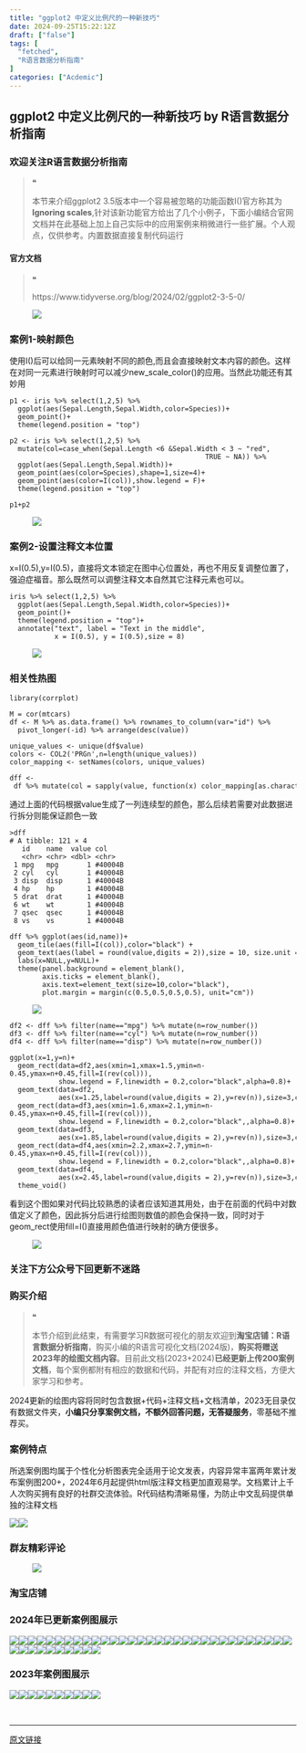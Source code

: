 ```yaml
---
title: "ggplot2 中定义比例尺的一种新技巧"
date: 2024-09-25T15:22:12Z
draft: ["false"]
tags: [
  "fetched",
  "R语言数据分析指南"
]
categories: ["Acdemic"]
---
```

ggplot2 中定义比例尺的一种新技巧 by R语言数据分析指南
------
<div><section data-tool="mdnice编辑器" data-website="https://www.mdnice.com"><h3 data-tool="mdnice编辑器"><span></span><span>欢迎关注R语言数据分析指南</span><span></span></h3><blockquote data-tool="mdnice编辑器"><span>❝</span><p>本节来介绍ggplot2 3.5版本中一个容易被忽略的功能函数I()官方称其为<strong>Ignoring scales</strong>,针对该新功能官方给出了几个小例子，下面小编结合官网文档并在此基础上加上自己实际中的应用案例来稍微进行一些扩展。个人观点，仅供参考。内置数据直接复制代码运行</p></blockquote><h4 data-tool="mdnice编辑器"><span></span><span></span><span>官方文档</span><span></span></h4><blockquote data-tool="mdnice编辑器"><span>❝</span><p>https://www.tidyverse.org/blog/2024/02/ggplot2-3-5-0/</p></blockquote><figure data-tool="mdnice编辑器"><img data-imgfileid="100034693" data-ratio="1" data-src="https://mmbiz.qpic.cn/mmbiz_jpg/EibnicgwScTAbBVwC7ysr0DD3aSFC0nQOhaOKO7VHP2YYklq6wUNyXndKMmiahC2sUzXHS1WhbqCWCo92EjU1ZQZw/640?wx_fmt=jpeg&amp;from=appmsg" data-type="jpeg" data-w="500" src="https://mmbiz.qpic.cn/mmbiz_jpg/EibnicgwScTAbBVwC7ysr0DD3aSFC0nQOhaOKO7VHP2YYklq6wUNyXndKMmiahC2sUzXHS1WhbqCWCo92EjU1ZQZw/640?wx_fmt=jpeg&amp;from=appmsg"></figure><h3 data-tool="mdnice编辑器"><span></span><span>案例1-映射颜色</span><span></span></h3><p data-tool="mdnice编辑器">使用I()后可以给同一元素映射不同的颜色,而且会直接映射文本内容的颜色。这样在对同一元素进行映射时可以减少new_scale_color()的应用。当然此功能还有其妙用</p><pre data-tool="mdnice编辑器"><span></span><code>p1 &lt;- iris %&gt;% select(<span>1</span>,<span>2</span>,<span>5</span>) %&gt;% <br>  ggplot(aes(Sepal.Length,Sepal.Width,color=Species))+<br>  geom_point()+<br>  theme(legend.position = <span>"top"</span>)<br><br>p2 &lt;- iris %&gt;% select(<span>1</span>,<span>2</span>,<span>5</span>) %&gt;% <br>  mutate(col=case_when(Sepal.Length &lt;<span>6</span> &amp;Sepal.Width &lt; <span>3</span> ~ <span>"red"</span>,<br>                                                <span>TRUE</span> ~ <span>NA</span>)) %&gt;% <br>  ggplot(aes(Sepal.Length,Sepal.Width))+<br>  geom_point(aes(color=Species),shape=<span>1</span>,size=<span>4</span>)+<br>  geom_point(aes(color=I(col)),show.legend = <span>F</span>)+<br>  theme(legend.position = <span>"top"</span>)<br><br>p1+p2<br></code></pre><figure data-tool="mdnice编辑器"><img data-imgfileid="100034697" data-ratio="0.46574074074074073" data-src="https://mmbiz.qpic.cn/mmbiz_png/EibnicgwScTAbBVwC7ysr0DD3aSFC0nQOhZhR7ukaw3fzWtNr2LnNdtUUwia1Tz5Ydvk9VQFC05djVGCjbbMXg3Jw/640?wx_fmt=png&amp;from=appmsg" data-type="png" data-w="1080" src="https://mmbiz.qpic.cn/mmbiz_png/EibnicgwScTAbBVwC7ysr0DD3aSFC0nQOhZhR7ukaw3fzWtNr2LnNdtUUwia1Tz5Ydvk9VQFC05djVGCjbbMXg3Jw/640?wx_fmt=png&amp;from=appmsg"></figure><h3 data-tool="mdnice编辑器"><span></span><span>案例2-设置注释文本位置</span><span></span></h3><p data-tool="mdnice编辑器">x=I(0.5),y=I(0.5)，直接将文本锁定在图中心位置处，再也不用反复调整位置了，强迫症福音。那么既然可以调整注释文本自然其它注释元素也可以。</p><pre data-tool="mdnice编辑器"><span></span><code>iris %&gt;% select(<span>1</span>,<span>2</span>,<span>5</span>) %&gt;% <br>  ggplot(aes(Sepal.Length,Sepal.Width,color=Species))+<br>  geom_point()+<br>  theme(legend.position = <span>"top"</span>)+<br>  annotate(<span>"text"</span>, label = <span>"Text in the middle"</span>,<br>           x = I(<span>0.5</span>), y = I(<span>0.5</span>),size = <span>8</span>)<br></code></pre><figure data-tool="mdnice编辑器"><img data-imgfileid="100034696" data-ratio="0.7083333333333334" data-src="https://mmbiz.qpic.cn/mmbiz_png/EibnicgwScTAbBVwC7ysr0DD3aSFC0nQOht9dchC9KNahicpnakBWOyHzVejSVFzibFVIYwolpsicNicTrqOBz1TuagQ/640?wx_fmt=png&amp;from=appmsg" data-type="png" data-w="1080" src="https://mmbiz.qpic.cn/mmbiz_png/EibnicgwScTAbBVwC7ysr0DD3aSFC0nQOht9dchC9KNahicpnakBWOyHzVejSVFzibFVIYwolpsicNicTrqOBz1TuagQ/640?wx_fmt=png&amp;from=appmsg"></figure><h3 data-tool="mdnice编辑器"><span></span><span>相关性热图</span><span></span></h3><pre data-tool="mdnice编辑器"><span></span><code><span>library</span>(corrplot)<br><br>M = cor(mtcars)<br>df &lt;- M %&gt;% as.data.frame() %&gt;% rownames_to_column(var=<span>"id"</span>) %&gt;% <br>  pivot_longer(-id) %&gt;% arrange(desc(value))<br><br>unique_values &lt;- unique(df$value)<br>colors &lt;- COL2(<span>'PRGn'</span>,n=length(unique_values)) <br>color_mapping &lt;- setNames(colors, unique_values)<br><br>dff &lt;- df %&gt;% mutate(col = sapply(value, <span>function</span>(x) color_mapping[as.character(x)]))<br></code></pre><p data-tool="mdnice编辑器">通过上面的代码根据value生成了一列连续型的颜色，那么后续若需要对此数据进行拆分则能保证颜色一致</p><pre data-tool="mdnice编辑器"><span></span><code>&gt;dff<br><span># A tibble: 121 × 4</span><br>   id    name  value col    <br>   &lt;chr&gt; &lt;chr&gt; &lt;dbl&gt; &lt;chr&gt;  <br> <span>1</span> mpg   mpg       <span>1</span> <span>#40004B</span><br> <span>2</span> cyl   cyl       <span>1</span> <span>#40004B</span><br> <span>3</span> disp  disp      <span>1</span> <span>#40004B</span><br> <span>4</span> hp    hp        <span>1</span> <span>#40004B</span><br> <span>5</span> drat  drat      <span>1</span> <span>#40004B</span><br> <span>6</span> wt    wt        <span>1</span> <span>#40004B</span><br> <span>7</span> qsec  qsec      <span>1</span> <span>#40004B</span><br> <span>8</span> vs    vs        <span>1</span> <span>#40004B</span><br></code></pre><pre data-tool="mdnice编辑器"><span></span><code>dff %&gt;% ggplot(aes(id,name))+<br>  geom_tile(aes(fill=I(col)),color=<span>"black"</span>) +<br>  geom_text(aes(label = round(value,digits = <span>2</span>)),size = <span>10</span>, size.unit = <span>"pt"</span>) +<br>  labs(x=<span>NULL</span>,y=<span>NULL</span>)+<br>  theme(panel.background = element_blank(),<br>        axis.ticks = element_blank(),<br>        axis.text=element_text(size=<span>10</span>,color=<span>"black"</span>),<br>        plot.margin = margin(c(<span>0.5</span>,<span>0.5</span>,<span>0.5</span>,<span>0.5</span>), unit=<span>"cm"</span>))<br></code></pre><figure data-tool="mdnice编辑器"><img data-imgfileid="100034695" data-ratio="0.8568608094768015" data-src="https://mmbiz.qpic.cn/mmbiz_png/EibnicgwScTAbBVwC7ysr0DD3aSFC0nQOhMcZqRfaSZXktRuWrUsklb11H4kBxkh2zlOEtj1ShtB4uoHAHaMria3w/640?wx_fmt=png&amp;from=appmsg" data-type="png" data-w="1013" src="https://mmbiz.qpic.cn/mmbiz_png/EibnicgwScTAbBVwC7ysr0DD3aSFC0nQOhMcZqRfaSZXktRuWrUsklb11H4kBxkh2zlOEtj1ShtB4uoHAHaMria3w/640?wx_fmt=png&amp;from=appmsg"></figure><pre data-tool="mdnice编辑器"><span></span><code>df2 &lt;- dff %&gt;% filter(name==<span>"mpg"</span>) %&gt;% mutate(n=row_number())<br>df3 &lt;- dff %&gt;% filter(name==<span>"cyl"</span>) %&gt;% mutate(n=row_number())   <br>df4 &lt;- dff %&gt;% filter(name==<span>"disp"</span>) %&gt;% mutate(n=row_number())     <br>                                              <br>ggplot(x=<span>1</span>,y=n)+<br>  geom_rect(data=df2,aes(xmin=<span>1</span>,xmax=<span>1.5</span>,ymin=n-<span>0.45</span>,ymax=n+<span>0.45</span>,fill=I(rev(col))),<br>            show.legend = <span>F</span>,linewidth = <span>0.2</span>,color=<span>"black"</span>,alpha=<span>0.8</span>)+<br>  geom_text(data=df2,<br>            aes(x=<span>1.25</span>,label=round(value,digits = <span>2</span>),y=rev(n)),size=<span>3</span>,color=<span>"black"</span>,vjust=<span>0.5</span>,hjust=<span>0.5</span>)+<br>  geom_rect(data=df3,aes(xmin=<span>1.6</span>,xmax=<span>2.1</span>,ymin=n-<span>0.45</span>,ymax=n+<span>0.45</span>,fill=I(rev(col))),<br>            show.legend = <span>F</span>,linewidth = <span>0.2</span>,color=<span>"black"</span>,,alpha=<span>0.8</span>)+<br>  geom_text(data=df3,<br>            aes(x=<span>1.85</span>,label=round(value,digits = <span>2</span>),y=rev(n)),size=<span>3</span>,color=<span>"black"</span>,vjust=<span>0.5</span>,hjust=<span>0.5</span>)+<br>  geom_rect(data=df4,aes(xmin=<span>2.2</span>,xmax=<span>2.7</span>,ymin=n-<span>0.45</span>,ymax=n+<span>0.45</span>,fill=I(rev(col))),<br>            show.legend = <span>F</span>,linewidth = <span>0.2</span>,color=<span>"black"</span>,,alpha=<span>0.8</span>)+<br>  geom_text(data=df4,<br>            aes(x=<span>2.45</span>,label=round(value,digits = <span>2</span>),y=rev(n)),size=<span>3</span>,color=<span>"black"</span>,vjust=<span>0.5</span>,hjust=<span>0.5</span>)+<br>  theme_void()<br></code></pre><p data-tool="mdnice编辑器">看到这个图如果对代码比较熟悉的读者应该知道其用处，由于在前面的代码中对数值定义了颜色，因此拆分后进行绘图则数值的颜色会保持一致，同时对于geom_rect使用fill=I()直接用颜色值进行映射的确方便很多。</p><figure data-tool="mdnice编辑器"><img data-imgfileid="100034694" data-ratio="2.982142857142857" data-src="https://mmbiz.qpic.cn/mmbiz_png/EibnicgwScTAbBVwC7ysr0DD3aSFC0nQOhqJwEFe2SAVDHz53rGDBJpib27U33J6w7ibpVK7GEUotCHN8bcpYazHyw/640?wx_fmt=png&amp;from=appmsg" data-type="png" data-w="336" src="https://mmbiz.qpic.cn/mmbiz_png/EibnicgwScTAbBVwC7ysr0DD3aSFC0nQOhqJwEFe2SAVDHz53rGDBJpib27U33J6w7ibpVK7GEUotCHN8bcpYazHyw/640?wx_fmt=png&amp;from=appmsg"></figure><h3 data-tool="mdnice编辑器"><span></span><span>关注下方公众号下回更新不迷路</span><span></span></h3><section><mp-common-profile data-pluginname="mpprofile" data-id="Mzg3MzQzNTYzMw==" data-headimg="http://mmbiz.qpic.cn/mmbiz_png/EibnicgwScTAZF0rpeZII9Ltl26VbVagriczTria1fib3XgjwwHEHFjPzkmGpqWDVVHBSzhENictUM2iavAKiaM5lc9USw/0?wx_fmt=png" data-nickname="R语言数据分析指南" data-alias="YanJANtwo" data-signature="R语言重症爱好者，喜欢绘制各种精美的图表，喜欢的小伙伴可以关注我，跟我一起学习" data-from="0" data-is_biz_ban="0"></mp-common-profile></section><h3 data-tool="mdnice编辑器"><span></span><span>购买介绍</span><span></span></h3><blockquote data-tool="mdnice编辑器"><span>❝</span><p>本节介绍到此结束，有需要学习R数据可视化的朋友欢迎到<strong>淘宝店铺：R语言数据分析指南</strong>，购买小编的R语言可视化文档(2024版)，<strong>购买将赠送2023年的绘图文档内容</strong>。目前此文档(2023+2024)<strong>已经更新上传200案例文档</strong>，每个案例都附有相应的数据和代码，并配有对应的注释文档，方便大家学习和参考。</p></blockquote><p data-tool="mdnice编辑器">2024更新的绘图内容将同时包含数据+代码+注释文档+文档清单，2023无目录仅有数据文件夹，<strong>小编只分享案例文档，不额外回答问题，无答疑服务</strong>，零基础不推荐买。</p><h3 data-tool="mdnice编辑器"><span></span><span>案例特点</span><span></span></h3><p data-tool="mdnice编辑器">所选案例图均属于个性化分析图表完全适用于论文发表，内容异常丰富两年累计发布案例图200+，2024年6月起提供html版注释文档更加直观易学。文档累计上千人次购买拥有良好的社群交流体验。R代码结构清晰易懂，为防止中文乱码提供单独的注释文档</p><p data-tool="mdnice编辑器"><img data-imgfileid="100034701" data-ratio="1.4953703703703705" data-src="https://mmbiz.qpic.cn/mmbiz_png/EibnicgwScTAbBVwC7ysr0DD3aSFC0nQOhB69x2PCCib6eXzKJYGiaGHFicep43ZQL0JMANNxQP8j3CzS3VmuajUpYw/640?wx_fmt=png&amp;from=appmsg" data-type="png" data-w="1080" src="https://mmbiz.qpic.cn/mmbiz_png/EibnicgwScTAbBVwC7ysr0DD3aSFC0nQOhB69x2PCCib6eXzKJYGiaGHFicep43ZQL0JMANNxQP8j3CzS3VmuajUpYw/640?wx_fmt=png&amp;from=appmsg"><img data-imgfileid="100034703" data-ratio="0.6481481481481481" data-src="https://mmbiz.qpic.cn/mmbiz_png/EibnicgwScTAbBVwC7ysr0DD3aSFC0nQOh1o6R64hu6iaG56mHGsNtrkQBsMsg7rMzRumebT7RdWKBW1Tzg74bPrQ/640?wx_fmt=png&amp;from=appmsg" data-type="png" data-w="1080" src="https://mmbiz.qpic.cn/mmbiz_png/EibnicgwScTAbBVwC7ysr0DD3aSFC0nQOh1o6R64hu6iaG56mHGsNtrkQBsMsg7rMzRumebT7RdWKBW1Tzg74bPrQ/640?wx_fmt=png&amp;from=appmsg"></p><h3 data-tool="mdnice编辑器"><span></span><span>群友精彩评论</span><span></span></h3><figure data-tool="mdnice编辑器"><img data-imgfileid="100034698" data-ratio="0.4546296296296296" data-src="https://mmbiz.qpic.cn/mmbiz_png/EibnicgwScTAbBVwC7ysr0DD3aSFC0nQOhLB854E78hiaF3KKHJtaR9KbFzlOE2rEcyUvBDc9lxKOfrNjjib1C4Puw/640?wx_fmt=png&amp;from=appmsg" data-type="png" data-w="1080" src="https://mmbiz.qpic.cn/mmbiz_png/EibnicgwScTAbBVwC7ysr0DD3aSFC0nQOhLB854E78hiaF3KKHJtaR9KbFzlOE2rEcyUvBDc9lxKOfrNjjib1C4Puw/640?wx_fmt=png&amp;from=appmsg"></figure><h3 data-tool="mdnice编辑器"><span></span><span>淘宝店铺<span></span></span></h3><h3 data-tool="mdnice编辑器"><span></span><span>2024年已更新案例图展示</span><span></span></h3><p data-tool="mdnice编辑器"><img data-imgfileid="100034699" data-ratio="0.4324074074074074" data-src="https://mmbiz.qpic.cn/mmbiz_jpg/EibnicgwScTAbBVwC7ysr0DD3aSFC0nQOhumZPqvyNPQVr2xS6fQ9gvkIGibkkKEhs7nXeObhiboWpHY2RicUuXbWAg/640?wx_fmt=jpeg&amp;from=appmsg" data-type="jpeg" data-w="1080" src="https://mmbiz.qpic.cn/mmbiz_jpg/EibnicgwScTAbBVwC7ysr0DD3aSFC0nQOhumZPqvyNPQVr2xS6fQ9gvkIGibkkKEhs7nXeObhiboWpHY2RicUuXbWAg/640?wx_fmt=jpeg&amp;from=appmsg"><img data-imgfileid="100034700" data-ratio="0.47129629629629627" data-src="https://mmbiz.qpic.cn/mmbiz_png/EibnicgwScTAbBVwC7ysr0DD3aSFC0nQOhQhzsNQ357daVelVaGbncPdYLNjHSRKPH59kxOic4JwQcR0vfN7fs77g/640?wx_fmt=png&amp;from=appmsg" data-type="png" data-w="1080" src="https://mmbiz.qpic.cn/mmbiz_png/EibnicgwScTAbBVwC7ysr0DD3aSFC0nQOhQhzsNQ357daVelVaGbncPdYLNjHSRKPH59kxOic4JwQcR0vfN7fs77g/640?wx_fmt=png&amp;from=appmsg"><img data-imgfileid="100034705" data-ratio="0.36574074074074076" data-src="https://mmbiz.qpic.cn/mmbiz_png/EibnicgwScTAbBVwC7ysr0DD3aSFC0nQOh9MWaiavvQf1I8cSfAicUN6UicKfA6PtwTVE7rWMb3AgziarXj6tL5kdmBQ/640?wx_fmt=png&amp;from=appmsg" data-type="png" data-w="1080" src="https://mmbiz.qpic.cn/mmbiz_png/EibnicgwScTAbBVwC7ysr0DD3aSFC0nQOh9MWaiavvQf1I8cSfAicUN6UicKfA6PtwTVE7rWMb3AgziarXj6tL5kdmBQ/640?wx_fmt=png&amp;from=appmsg"><img data-imgfileid="100034704" data-ratio="0.38981481481481484" data-src="https://mmbiz.qpic.cn/mmbiz_png/EibnicgwScTAbBVwC7ysr0DD3aSFC0nQOhtA0dibxVwlHhCZ3nO8NnNsQG65MoCBmZF0hjS2ibm0IicbNu898fPOr6A/640?wx_fmt=png&amp;from=appmsg" data-type="png" data-w="1080" src="https://mmbiz.qpic.cn/mmbiz_png/EibnicgwScTAbBVwC7ysr0DD3aSFC0nQOhtA0dibxVwlHhCZ3nO8NnNsQG65MoCBmZF0hjS2ibm0IicbNu898fPOr6A/640?wx_fmt=png&amp;from=appmsg"><img data-imgfileid="100034708" data-ratio="0.5305555555555556" data-src="https://mmbiz.qpic.cn/mmbiz_png/EibnicgwScTAbBVwC7ysr0DD3aSFC0nQOhrK0CvibsISGK5J6ukk7H9FiaBzqQKbBGpwaGMQQ0MxEM0AicYPt7LhMpw/640?wx_fmt=png&amp;from=appmsg" data-type="png" data-w="1080" src="https://mmbiz.qpic.cn/mmbiz_png/EibnicgwScTAbBVwC7ysr0DD3aSFC0nQOhrK0CvibsISGK5J6ukk7H9FiaBzqQKbBGpwaGMQQ0MxEM0AicYPt7LhMpw/640?wx_fmt=png&amp;from=appmsg"><img data-imgfileid="100034706" data-ratio="0.45185185185185184" data-src="https://mmbiz.qpic.cn/mmbiz_png/EibnicgwScTAbBVwC7ysr0DD3aSFC0nQOhMgjic8b2a6yKmiaRJ2WqxGGXdp2C20UTemyehIC0SvJ9YONUDPZLytgQ/640?wx_fmt=png&amp;from=appmsg" data-type="png" data-w="1080" src="https://mmbiz.qpic.cn/mmbiz_png/EibnicgwScTAbBVwC7ysr0DD3aSFC0nQOhMgjic8b2a6yKmiaRJ2WqxGGXdp2C20UTemyehIC0SvJ9YONUDPZLytgQ/640?wx_fmt=png&amp;from=appmsg"><img data-imgfileid="100034707" data-ratio="0.462037037037037" data-src="https://mmbiz.qpic.cn/mmbiz_png/EibnicgwScTAbBVwC7ysr0DD3aSFC0nQOhZE4dNpw3qxSDXmTK6AapdhG4e0slf04VibZDXOVdaJMZAu0AIMLTPqg/640?wx_fmt=png&amp;from=appmsg" data-type="png" data-w="1080" src="https://mmbiz.qpic.cn/mmbiz_png/EibnicgwScTAbBVwC7ysr0DD3aSFC0nQOhZE4dNpw3qxSDXmTK6AapdhG4e0slf04VibZDXOVdaJMZAu0AIMLTPqg/640?wx_fmt=png&amp;from=appmsg"><img data-imgfileid="100034711" data-ratio="0.37407407407407406" data-src="https://mmbiz.qpic.cn/mmbiz_png/EibnicgwScTAbBVwC7ysr0DD3aSFC0nQOhNP1vzWDLkZ7aowqG6TxO02lJia2ticydBXAyvfFFZVb822WYmcTOB6CA/640?wx_fmt=png&amp;from=appmsg" data-type="png" data-w="1080" src="https://mmbiz.qpic.cn/mmbiz_png/EibnicgwScTAbBVwC7ysr0DD3aSFC0nQOhNP1vzWDLkZ7aowqG6TxO02lJia2ticydBXAyvfFFZVb822WYmcTOB6CA/640?wx_fmt=png&amp;from=appmsg"><img data-imgfileid="100034710" data-ratio="0.3425925925925926" data-src="https://mmbiz.qpic.cn/mmbiz_png/EibnicgwScTAbBVwC7ysr0DD3aSFC0nQOh3KK7tjlOCdiavEIIqlnXQDs9iaPIcbnTLFaNFAPughoogq4gQQ708hrQ/640?wx_fmt=png&amp;from=appmsg" data-type="png" data-w="1080" src="https://mmbiz.qpic.cn/mmbiz_png/EibnicgwScTAbBVwC7ysr0DD3aSFC0nQOh3KK7tjlOCdiavEIIqlnXQDs9iaPIcbnTLFaNFAPughoogq4gQQ708hrQ/640?wx_fmt=png&amp;from=appmsg"><img data-imgfileid="100034709" data-ratio="0.47685185185185186" data-src="https://mmbiz.qpic.cn/mmbiz_png/EibnicgwScTAbBVwC7ysr0DD3aSFC0nQOhf4iaQYWD2UUFWvssG1ePcTVrkpZ0ecC0ALUt8gIKgibBZtQWHfd3nfSw/640?wx_fmt=png&amp;from=appmsg" data-type="png" data-w="1080" src="https://mmbiz.qpic.cn/mmbiz_png/EibnicgwScTAbBVwC7ysr0DD3aSFC0nQOhf4iaQYWD2UUFWvssG1ePcTVrkpZ0ecC0ALUt8gIKgibBZtQWHfd3nfSw/640?wx_fmt=png&amp;from=appmsg"><img data-imgfileid="100034713" data-ratio="0.3814814814814815" data-src="https://mmbiz.qpic.cn/mmbiz_png/EibnicgwScTAbBVwC7ysr0DD3aSFC0nQOhc3r1aViaOSpgvCZucMjcYPiag49IfIRXOapLqRDfIyLSEqLea6Ejq0JQ/640?wx_fmt=png&amp;from=appmsg" data-type="png" data-w="1080" src="https://mmbiz.qpic.cn/mmbiz_png/EibnicgwScTAbBVwC7ysr0DD3aSFC0nQOhc3r1aViaOSpgvCZucMjcYPiag49IfIRXOapLqRDfIyLSEqLea6Ejq0JQ/640?wx_fmt=png&amp;from=appmsg"><img data-imgfileid="100034712" data-ratio="0.43333333333333335" data-src="https://mmbiz.qpic.cn/mmbiz_png/EibnicgwScTAbBVwC7ysr0DD3aSFC0nQOhn5PxxQZ4NFwd3PGh4xDJtvHNpaic1u6BrpYRPZMgaWLBuJwaSJ01EkQ/640?wx_fmt=png&amp;from=appmsg" data-type="png" data-w="1080" src="https://mmbiz.qpic.cn/mmbiz_png/EibnicgwScTAbBVwC7ysr0DD3aSFC0nQOhn5PxxQZ4NFwd3PGh4xDJtvHNpaic1u6BrpYRPZMgaWLBuJwaSJ01EkQ/640?wx_fmt=png&amp;from=appmsg"><img data-imgfileid="100034714" data-ratio="0.37592592592592594" data-src="https://mmbiz.qpic.cn/mmbiz_png/EibnicgwScTAbBVwC7ysr0DD3aSFC0nQOhZ6YksS2o08lzKq5Dt4CdI93sYSz4PvshTUH7PP0dib0DqnxnooFibO4Q/640?wx_fmt=png&amp;from=appmsg" data-type="png" data-w="1080" src="https://mmbiz.qpic.cn/mmbiz_png/EibnicgwScTAbBVwC7ysr0DD3aSFC0nQOhZ6YksS2o08lzKq5Dt4CdI93sYSz4PvshTUH7PP0dib0DqnxnooFibO4Q/640?wx_fmt=png&amp;from=appmsg"><img data-imgfileid="100034715" data-ratio="0.42592592592592593" data-src="https://mmbiz.qpic.cn/mmbiz_png/EibnicgwScTAbBVwC7ysr0DD3aSFC0nQOhMic3L9lhExa7HIrNkm10ctQnNYj8YtZTlyAh3s3C96DxGNciaR32SZXg/640?wx_fmt=png&amp;from=appmsg" data-type="png" data-w="1080" src="https://mmbiz.qpic.cn/mmbiz_png/EibnicgwScTAbBVwC7ysr0DD3aSFC0nQOhMic3L9lhExa7HIrNkm10ctQnNYj8YtZTlyAh3s3C96DxGNciaR32SZXg/640?wx_fmt=png&amp;from=appmsg"><img data-imgfileid="100034717" data-ratio="0.39166666666666666" data-src="https://mmbiz.qpic.cn/mmbiz_png/EibnicgwScTAbBVwC7ysr0DD3aSFC0nQOh9yF182IJ0oqCAQq64H2pHaopKDPtBYuBqA2D6zV0HplqBQhibo2c1Zg/640?wx_fmt=png&amp;from=appmsg" data-type="png" data-w="1080" src="https://mmbiz.qpic.cn/mmbiz_png/EibnicgwScTAbBVwC7ysr0DD3aSFC0nQOh9yF182IJ0oqCAQq64H2pHaopKDPtBYuBqA2D6zV0HplqBQhibo2c1Zg/640?wx_fmt=png&amp;from=appmsg"><img data-imgfileid="100034716" data-ratio="0.39444444444444443" data-src="https://mmbiz.qpic.cn/mmbiz_png/EibnicgwScTAbBVwC7ysr0DD3aSFC0nQOhco8QOjKibosY3SzgIdLd9hS1h3tu8GsI6Y3cbyposnyIiamYjjqylEcA/640?wx_fmt=png&amp;from=appmsg" data-type="png" data-w="1080" src="https://mmbiz.qpic.cn/mmbiz_png/EibnicgwScTAbBVwC7ysr0DD3aSFC0nQOhco8QOjKibosY3SzgIdLd9hS1h3tu8GsI6Y3cbyposnyIiamYjjqylEcA/640?wx_fmt=png&amp;from=appmsg"><img data-imgfileid="100034718" data-ratio="0.4" data-src="https://mmbiz.qpic.cn/mmbiz_png/EibnicgwScTAbBVwC7ysr0DD3aSFC0nQOhyetupiajiaicg0xkdmJZQRMJgH3vVyMPVCACjPCXGOKoUe8pIibjyNibzWA/640?wx_fmt=png&amp;from=appmsg" data-type="png" data-w="1080" src="https://mmbiz.qpic.cn/mmbiz_png/EibnicgwScTAbBVwC7ysr0DD3aSFC0nQOhyetupiajiaicg0xkdmJZQRMJgH3vVyMPVCACjPCXGOKoUe8pIibjyNibzWA/640?wx_fmt=png&amp;from=appmsg"><img data-imgfileid="100034719" data-ratio="0.41759259259259257" data-src="https://mmbiz.qpic.cn/mmbiz_png/EibnicgwScTAbBVwC7ysr0DD3aSFC0nQOhVG8qt4ccyw6JwnT0oPcc9mjOE3LRDxBO8PMiaEsialTib2oxY5ZfdNjaA/640?wx_fmt=png&amp;from=appmsg" data-type="png" data-w="1080" src="https://mmbiz.qpic.cn/mmbiz_png/EibnicgwScTAbBVwC7ysr0DD3aSFC0nQOhVG8qt4ccyw6JwnT0oPcc9mjOE3LRDxBO8PMiaEsialTib2oxY5ZfdNjaA/640?wx_fmt=png&amp;from=appmsg"><img data-imgfileid="100034723" data-ratio="0.3314814814814815" data-src="https://mmbiz.qpic.cn/mmbiz_png/EibnicgwScTAbBVwC7ysr0DD3aSFC0nQOh4VXicmG9cYeoGs4ricibxiaaYIYPH8otMgYDR2DiccVRd2nO6V5ibic2V2Dibg/640?wx_fmt=png&amp;from=appmsg" data-type="png" data-w="1080" src="https://mmbiz.qpic.cn/mmbiz_png/EibnicgwScTAbBVwC7ysr0DD3aSFC0nQOh4VXicmG9cYeoGs4ricibxiaaYIYPH8otMgYDR2DiccVRd2nO6V5ibic2V2Dibg/640?wx_fmt=png&amp;from=appmsg"><img data-imgfileid="100034722" data-ratio="0.4255555555555556" data-src="https://mmbiz.qpic.cn/mmbiz_png/EibnicgwScTAbBVwC7ysr0DD3aSFC0nQOhY3rTuHIVcNY729lNia7CwKhhcdibnDticR4CIK5ibLOoDOnpZdPDqnk6Lg/640?wx_fmt=png&amp;from=appmsg" data-type="png" data-w="900" src="https://mmbiz.qpic.cn/mmbiz_png/EibnicgwScTAbBVwC7ysr0DD3aSFC0nQOhY3rTuHIVcNY729lNia7CwKhhcdibnDticR4CIK5ibLOoDOnpZdPDqnk6Lg/640?wx_fmt=png&amp;from=appmsg"><img data-imgfileid="100034720" data-ratio="0.4255555555555556" data-src="https://mmbiz.qpic.cn/mmbiz_png/EibnicgwScTAbBVwC7ysr0DD3aSFC0nQOhUUHYDax4CKyW4WLk51dfjA9QPhictHFL9z894icSeqA0Km5tzicpKibY4Q/640?wx_fmt=png&amp;from=appmsg" data-type="png" data-w="900" src="https://mmbiz.qpic.cn/mmbiz_png/EibnicgwScTAbBVwC7ysr0DD3aSFC0nQOhUUHYDax4CKyW4WLk51dfjA9QPhictHFL9z894icSeqA0Km5tzicpKibY4Q/640?wx_fmt=png&amp;from=appmsg"><img data-imgfileid="100034721" data-ratio="0.37962962962962965" data-src="https://mmbiz.qpic.cn/mmbiz_png/EibnicgwScTAbBVwC7ysr0DD3aSFC0nQOhibnAf4ll8Oq4lEIh4WGrpuj1J4viahWzKoS7zVew3Oyngnoyj9WeH00g/640?wx_fmt=png&amp;from=appmsg" data-type="png" data-w="1080" src="https://mmbiz.qpic.cn/mmbiz_png/EibnicgwScTAbBVwC7ysr0DD3aSFC0nQOhibnAf4ll8Oq4lEIh4WGrpuj1J4viahWzKoS7zVew3Oyngnoyj9WeH00g/640?wx_fmt=png&amp;from=appmsg"><img data-imgfileid="100034728" data-ratio="0.4255555555555556" data-src="https://mmbiz.qpic.cn/mmbiz_png/EibnicgwScTAbBVwC7ysr0DD3aSFC0nQOhj7BXb2CTDmWqzVX2gLz8TAG6Tcp7LPpdFyNMBtdHwic3CIgfP8pFzIA/640?wx_fmt=png&amp;from=appmsg" data-type="png" data-w="900" src="https://mmbiz.qpic.cn/mmbiz_png/EibnicgwScTAbBVwC7ysr0DD3aSFC0nQOhj7BXb2CTDmWqzVX2gLz8TAG6Tcp7LPpdFyNMBtdHwic3CIgfP8pFzIA/640?wx_fmt=png&amp;from=appmsg"><img data-imgfileid="100034725" data-ratio="0.4255555555555556" data-src="https://mmbiz.qpic.cn/mmbiz_png/EibnicgwScTAbBVwC7ysr0DD3aSFC0nQOhpFfAHpy3MOCsYAY0OkhxMq0cWdmck0UjMicavVgaVFPCQvIDM2SRVVQ/640?wx_fmt=png&amp;from=appmsg" data-type="png" data-w="900" src="https://mmbiz.qpic.cn/mmbiz_png/EibnicgwScTAbBVwC7ysr0DD3aSFC0nQOhpFfAHpy3MOCsYAY0OkhxMq0cWdmck0UjMicavVgaVFPCQvIDM2SRVVQ/640?wx_fmt=png&amp;from=appmsg"><img data-imgfileid="100034727" data-ratio="0.4255555555555556" data-src="https://mmbiz.qpic.cn/mmbiz_png/EibnicgwScTAbBVwC7ysr0DD3aSFC0nQOhLy5PNjW8deh5xdiaSen3CuTGd6VD7ISmX8MltOwPWHJRzbe4CViaRQpA/640?wx_fmt=png&amp;from=appmsg" data-type="png" data-w="900" src="https://mmbiz.qpic.cn/mmbiz_png/EibnicgwScTAbBVwC7ysr0DD3aSFC0nQOhLy5PNjW8deh5xdiaSen3CuTGd6VD7ISmX8MltOwPWHJRzbe4CViaRQpA/640?wx_fmt=png&amp;from=appmsg"><img data-imgfileid="100034726" data-ratio="0.4255555555555556" data-src="https://mmbiz.qpic.cn/mmbiz_png/EibnicgwScTAbBVwC7ysr0DD3aSFC0nQOhoDRc2W6sicTep4ibp8icYjibcq7wH3ZDWftd6ic2ZdxOasab57ztfoDhWKw/640?wx_fmt=png&amp;from=appmsg" data-type="png" data-w="900" src="https://mmbiz.qpic.cn/mmbiz_png/EibnicgwScTAbBVwC7ysr0DD3aSFC0nQOhoDRc2W6sicTep4ibp8icYjibcq7wH3ZDWftd6ic2ZdxOasab57ztfoDhWKw/640?wx_fmt=png&amp;from=appmsg"><img data-imgfileid="100034724" data-ratio="0.4255555555555556" data-src="https://mmbiz.qpic.cn/mmbiz_png/EibnicgwScTAbBVwC7ysr0DD3aSFC0nQOhFYgiaPg0SHsa9Nr5HsFtyVwUF7zMCbkWS1d0V44WXMCZ66icXaoFQdlA/640?wx_fmt=png&amp;from=appmsg" data-type="png" data-w="900" src="https://mmbiz.qpic.cn/mmbiz_png/EibnicgwScTAbBVwC7ysr0DD3aSFC0nQOhFYgiaPg0SHsa9Nr5HsFtyVwUF7zMCbkWS1d0V44WXMCZ66icXaoFQdlA/640?wx_fmt=png&amp;from=appmsg"><img data-imgfileid="100034729" data-ratio="0.4255555555555556" data-src="https://mmbiz.qpic.cn/mmbiz_png/EibnicgwScTAbBVwC7ysr0DD3aSFC0nQOhGrtBalKD93C4ZExBsNxuffyk25Z6JPlbNsWlkMLgfW8yHeUtGIgiaMw/640?wx_fmt=png&amp;from=appmsg" data-type="png" data-w="900" src="https://mmbiz.qpic.cn/mmbiz_png/EibnicgwScTAbBVwC7ysr0DD3aSFC0nQOhGrtBalKD93C4ZExBsNxuffyk25Z6JPlbNsWlkMLgfW8yHeUtGIgiaMw/640?wx_fmt=png&amp;from=appmsg"><img data-imgfileid="100034733" data-ratio="0.48148148148148145" data-src="https://mmbiz.qpic.cn/mmbiz_png/EibnicgwScTAbBVwC7ysr0DD3aSFC0nQOh69mAZdIia9ynMrRFAFeDpibiavvpQWpWHGRfHgww8eMsufEC3RzQoHUhQ/640?wx_fmt=png&amp;from=appmsg" data-type="png" data-w="1080" src="https://mmbiz.qpic.cn/mmbiz_png/EibnicgwScTAbBVwC7ysr0DD3aSFC0nQOh69mAZdIia9ynMrRFAFeDpibiavvpQWpWHGRfHgww8eMsufEC3RzQoHUhQ/640?wx_fmt=png&amp;from=appmsg"><img data-imgfileid="100034731" data-ratio="0.4255555555555556" data-src="https://mmbiz.qpic.cn/mmbiz_png/EibnicgwScTAbBVwC7ysr0DD3aSFC0nQOhIB55IA5xibzM2aFScu8Fj46QFBUF6fxEZohUbCibyGsjSVp5WicLpaLtA/640?wx_fmt=png&amp;from=appmsg" data-type="png" data-w="900" src="https://mmbiz.qpic.cn/mmbiz_png/EibnicgwScTAbBVwC7ysr0DD3aSFC0nQOhIB55IA5xibzM2aFScu8Fj46QFBUF6fxEZohUbCibyGsjSVp5WicLpaLtA/640?wx_fmt=png&amp;from=appmsg"><img data-imgfileid="100034730" data-ratio="0.4255555555555556" data-src="https://mmbiz.qpic.cn/mmbiz_png/EibnicgwScTAbBVwC7ysr0DD3aSFC0nQOh9u7ycCSKhtYVZkMJB1LJR1TEXJicYkg8wYBA0S81hibibNILibRRtxgVmQ/640?wx_fmt=png&amp;from=appmsg" data-type="png" data-w="900" src="https://mmbiz.qpic.cn/mmbiz_png/EibnicgwScTAbBVwC7ysr0DD3aSFC0nQOh9u7ycCSKhtYVZkMJB1LJR1TEXJicYkg8wYBA0S81hibibNILibRRtxgVmQ/640?wx_fmt=png&amp;from=appmsg"><img data-imgfileid="100034732" data-ratio="0.4255555555555556" data-src="https://mmbiz.qpic.cn/mmbiz_png/EibnicgwScTAbBVwC7ysr0DD3aSFC0nQOhXIHgqlJicbCEicPoHLufScvprA5M0OXnczOj0hE64aP1pDOvbpDJCrcw/640?wx_fmt=png&amp;from=appmsg" data-type="png" data-w="900" src="https://mmbiz.qpic.cn/mmbiz_png/EibnicgwScTAbBVwC7ysr0DD3aSFC0nQOhXIHgqlJicbCEicPoHLufScvprA5M0OXnczOj0hE64aP1pDOvbpDJCrcw/640?wx_fmt=png&amp;from=appmsg"><img data-imgfileid="100034736" data-ratio="0.4255555555555556" data-src="https://mmbiz.qpic.cn/mmbiz_png/EibnicgwScTAbBVwC7ysr0DD3aSFC0nQOhZYhe6fWd5VsQcFGh277lC6dBu9v84wmtgtlichCUQ01k9GhX5iaK39hQ/640?wx_fmt=png&amp;from=appmsg" data-type="png" data-w="900" src="https://mmbiz.qpic.cn/mmbiz_png/EibnicgwScTAbBVwC7ysr0DD3aSFC0nQOhZYhe6fWd5VsQcFGh277lC6dBu9v84wmtgtlichCUQ01k9GhX5iaK39hQ/640?wx_fmt=png&amp;from=appmsg"><img data-imgfileid="100034737" data-ratio="0.4255555555555556" data-src="https://mmbiz.qpic.cn/mmbiz_png/EibnicgwScTAbBVwC7ysr0DD3aSFC0nQOhpF8Bog5iaH7lxy9zHkaEaSZ5NbC55pXp5mzNCQcNFlHpP5t7xENWD2g/640?wx_fmt=png&amp;from=appmsg" data-type="png" data-w="900" src="https://mmbiz.qpic.cn/mmbiz_png/EibnicgwScTAbBVwC7ysr0DD3aSFC0nQOhpF8Bog5iaH7lxy9zHkaEaSZ5NbC55pXp5mzNCQcNFlHpP5t7xENWD2g/640?wx_fmt=png&amp;from=appmsg"><img data-imgfileid="100034738" data-ratio="0.4255555555555556" data-src="https://mmbiz.qpic.cn/mmbiz_png/EibnicgwScTAbBVwC7ysr0DD3aSFC0nQOhSzkRl5nHlXic1eZNYVh8jhY9ClhAORmFKSVP5c0L8xaibia3WVtT41gxg/640?wx_fmt=png&amp;from=appmsg" data-type="png" data-w="900" src="https://mmbiz.qpic.cn/mmbiz_png/EibnicgwScTAbBVwC7ysr0DD3aSFC0nQOhSzkRl5nHlXic1eZNYVh8jhY9ClhAORmFKSVP5c0L8xaibia3WVtT41gxg/640?wx_fmt=png&amp;from=appmsg"><img data-imgfileid="100034734" data-ratio="0.4255555555555556" data-src="https://mmbiz.qpic.cn/mmbiz_png/EibnicgwScTAbBVwC7ysr0DD3aSFC0nQOhvTfAdCFMgqbN3f9uSlXUGcNIZBuZiaKxwDTqWKOv6PV910YBBskH3tA/640?wx_fmt=png&amp;from=appmsg" data-type="png" data-w="900" src="https://mmbiz.qpic.cn/mmbiz_png/EibnicgwScTAbBVwC7ysr0DD3aSFC0nQOhvTfAdCFMgqbN3f9uSlXUGcNIZBuZiaKxwDTqWKOv6PV910YBBskH3tA/640?wx_fmt=png&amp;from=appmsg"><img data-imgfileid="100034735" data-ratio="0.4255555555555556" data-src="https://mmbiz.qpic.cn/mmbiz_png/EibnicgwScTAbBVwC7ysr0DD3aSFC0nQOhypMTH6ibDwIowKscoDUXDm7ribIp3kd1DP5fu1FnTDROicvKxzqWRIZlA/640?wx_fmt=png&amp;from=appmsg" data-type="png" data-w="900" src="https://mmbiz.qpic.cn/mmbiz_png/EibnicgwScTAbBVwC7ysr0DD3aSFC0nQOhypMTH6ibDwIowKscoDUXDm7ribIp3kd1DP5fu1FnTDROicvKxzqWRIZlA/640?wx_fmt=png&amp;from=appmsg"><img data-imgfileid="100034740" data-ratio="0.4255555555555556" data-src="https://mmbiz.qpic.cn/mmbiz_png/EibnicgwScTAbBVwC7ysr0DD3aSFC0nQOh8RJgZOz5WLxBegmEQuvQNIyDUpJMggLvUchejtdEJeK66KwESl0UUg/640?wx_fmt=png&amp;from=appmsg" data-type="png" data-w="900" src="https://mmbiz.qpic.cn/mmbiz_png/EibnicgwScTAbBVwC7ysr0DD3aSFC0nQOh8RJgZOz5WLxBegmEQuvQNIyDUpJMggLvUchejtdEJeK66KwESl0UUg/640?wx_fmt=png&amp;from=appmsg"><img data-imgfileid="100034739" data-ratio="0.4255555555555556" data-src="https://mmbiz.qpic.cn/mmbiz_png/EibnicgwScTAbBVwC7ysr0DD3aSFC0nQOhyfUMia7eOaldRKfHD2yv3OHCUZP3t0THFIrJup1g5ZxjTXlOb94Fa4A/640?wx_fmt=png&amp;from=appmsg" data-type="png" data-w="900" src="https://mmbiz.qpic.cn/mmbiz_png/EibnicgwScTAbBVwC7ysr0DD3aSFC0nQOhyfUMia7eOaldRKfHD2yv3OHCUZP3t0THFIrJup1g5ZxjTXlOb94Fa4A/640?wx_fmt=png&amp;from=appmsg"><img data-imgfileid="100034741" data-ratio="0.4255555555555556" data-src="https://mmbiz.qpic.cn/mmbiz_png/EibnicgwScTAbBVwC7ysr0DD3aSFC0nQOhXeFQWzqUNznAOyELp4brCqJrRu21OSV5RPgNI1JCjjZicdibyZb0HGnw/640?wx_fmt=png&amp;from=appmsg" data-type="png" data-w="900" src="https://mmbiz.qpic.cn/mmbiz_png/EibnicgwScTAbBVwC7ysr0DD3aSFC0nQOhXeFQWzqUNznAOyELp4brCqJrRu21OSV5RPgNI1JCjjZicdibyZb0HGnw/640?wx_fmt=png&amp;from=appmsg"><img data-imgfileid="100034743" data-ratio="0.44907407407407407" data-src="https://mmbiz.qpic.cn/mmbiz_png/EibnicgwScTAbBVwC7ysr0DD3aSFC0nQOhpRVMHOj0YnLDiaoPEGMJyNHv8NSQ0t6YCzWoXgZo5RheGQPt3ajYpgw/640?wx_fmt=png&amp;from=appmsg" data-type="png" data-w="1080" src="https://mmbiz.qpic.cn/mmbiz_png/EibnicgwScTAbBVwC7ysr0DD3aSFC0nQOhpRVMHOj0YnLDiaoPEGMJyNHv8NSQ0t6YCzWoXgZo5RheGQPt3ajYpgw/640?wx_fmt=png&amp;from=appmsg"></p><h3 data-tool="mdnice编辑器"><span></span><span>2023年案例图展示</span><span></span></h3><p data-tool="mdnice编辑器"><img data-imgfileid="100034742" data-ratio="0.4255555555555556" data-src="https://mmbiz.qpic.cn/mmbiz_png/EibnicgwScTAbBVwC7ysr0DD3aSFC0nQOhUqLE4Eia26q1Mr2iaaOhlfPSiapGgnb5tW4tSSX67maEqmIZ4mg6KqLrw/640?wx_fmt=png&amp;from=appmsg" data-type="png" data-w="900" src="https://mmbiz.qpic.cn/mmbiz_png/EibnicgwScTAbBVwC7ysr0DD3aSFC0nQOhUqLE4Eia26q1Mr2iaaOhlfPSiapGgnb5tW4tSSX67maEqmIZ4mg6KqLrw/640?wx_fmt=png&amp;from=appmsg"><img data-imgfileid="100034746" data-ratio="0.4255555555555556" data-src="https://mmbiz.qpic.cn/mmbiz_png/EibnicgwScTAbBVwC7ysr0DD3aSFC0nQOhTMr3HibKCqWMw226naGNsc858zWMMtIiaKJtOC40OOqYcxnWcscRHCuw/640?wx_fmt=png&amp;from=appmsg" data-type="png" data-w="900" src="https://mmbiz.qpic.cn/mmbiz_png/EibnicgwScTAbBVwC7ysr0DD3aSFC0nQOhTMr3HibKCqWMw226naGNsc858zWMMtIiaKJtOC40OOqYcxnWcscRHCuw/640?wx_fmt=png&amp;from=appmsg"><img data-imgfileid="100034745" data-ratio="0.4255555555555556" data-src="https://mmbiz.qpic.cn/mmbiz_png/EibnicgwScTAbBVwC7ysr0DD3aSFC0nQOhojg70x9VMrCvEKbgJPuqkvIicP9WwqEBU4oKIEs1lUR9jxWEhWuatFw/640?wx_fmt=png&amp;from=appmsg" data-type="png" data-w="900" src="https://mmbiz.qpic.cn/mmbiz_png/EibnicgwScTAbBVwC7ysr0DD3aSFC0nQOhojg70x9VMrCvEKbgJPuqkvIicP9WwqEBU4oKIEs1lUR9jxWEhWuatFw/640?wx_fmt=png&amp;from=appmsg"><img data-imgfileid="100034748" data-ratio="0.4255555555555556" data-src="https://mmbiz.qpic.cn/mmbiz_png/EibnicgwScTAbBVwC7ysr0DD3aSFC0nQOhmF0VvTQMV2nsX8cx7bB5lCFI1aEkhJl00ykicQWPIcO6NaDGEMfAefg/640?wx_fmt=png&amp;from=appmsg" data-type="png" data-w="900" src="https://mmbiz.qpic.cn/mmbiz_png/EibnicgwScTAbBVwC7ysr0DD3aSFC0nQOhmF0VvTQMV2nsX8cx7bB5lCFI1aEkhJl00ykicQWPIcO6NaDGEMfAefg/640?wx_fmt=png&amp;from=appmsg"><img data-imgfileid="100034747" data-ratio="0.4255555555555556" data-src="https://mmbiz.qpic.cn/mmbiz_png/EibnicgwScTAbBVwC7ysr0DD3aSFC0nQOhSaiaIUuXv3fpE2gEuSlj5r1VEXSy8dTKyRNSFYJjkK2nFMFeaYDrZkg/640?wx_fmt=png&amp;from=appmsg" data-type="png" data-w="900" src="https://mmbiz.qpic.cn/mmbiz_png/EibnicgwScTAbBVwC7ysr0DD3aSFC0nQOhSaiaIUuXv3fpE2gEuSlj5r1VEXSy8dTKyRNSFYJjkK2nFMFeaYDrZkg/640?wx_fmt=png&amp;from=appmsg"><img data-imgfileid="100034744" data-ratio="0.4255555555555556" data-src="https://mmbiz.qpic.cn/mmbiz_png/EibnicgwScTAbBVwC7ysr0DD3aSFC0nQOhRr4fPvhG0iclt4l2wchFUKOBsjhpxqptEjnH7spsOicrh83dQyzVERww/640?wx_fmt=png&amp;from=appmsg" data-type="png" data-w="900" src="https://mmbiz.qpic.cn/mmbiz_png/EibnicgwScTAbBVwC7ysr0DD3aSFC0nQOhRr4fPvhG0iclt4l2wchFUKOBsjhpxqptEjnH7spsOicrh83dQyzVERww/640?wx_fmt=png&amp;from=appmsg"><img data-imgfileid="100034751" data-ratio="0.4255555555555556" data-src="https://mmbiz.qpic.cn/mmbiz_png/EibnicgwScTAbBVwC7ysr0DD3aSFC0nQOhlia9wMUlP9F9UevRP824qCib8iab3bswkbcubadsc0r9V2RId3ESFnUZg/640?wx_fmt=png&amp;from=appmsg" data-type="png" data-w="900" src="https://mmbiz.qpic.cn/mmbiz_png/EibnicgwScTAbBVwC7ysr0DD3aSFC0nQOhlia9wMUlP9F9UevRP824qCib8iab3bswkbcubadsc0r9V2RId3ESFnUZg/640?wx_fmt=png&amp;from=appmsg"><img data-imgfileid="100034750" data-ratio="0.4255555555555556" data-src="https://mmbiz.qpic.cn/mmbiz_png/EibnicgwScTAbBVwC7ysr0DD3aSFC0nQOhgDKd6emF4MzmvToTWrMWRXVKAcyL2mocgVQDQNUOfkT2TRFk7tWfIw/640?wx_fmt=png&amp;from=appmsg" data-type="png" data-w="900" src="https://mmbiz.qpic.cn/mmbiz_png/EibnicgwScTAbBVwC7ysr0DD3aSFC0nQOhgDKd6emF4MzmvToTWrMWRXVKAcyL2mocgVQDQNUOfkT2TRFk7tWfIw/640?wx_fmt=png&amp;from=appmsg"><img data-imgfileid="100034752" data-ratio="0.4255555555555556" data-src="https://mmbiz.qpic.cn/mmbiz_png/EibnicgwScTAbBVwC7ysr0DD3aSFC0nQOhv6HJge3CXcAYQiaccmxkp9Q6ian2HFOsibj8Bic451HsmpnCWByzjuSHZw/640?wx_fmt=png&amp;from=appmsg" data-type="png" data-w="900" src="https://mmbiz.qpic.cn/mmbiz_png/EibnicgwScTAbBVwC7ysr0DD3aSFC0nQOhv6HJge3CXcAYQiaccmxkp9Q6ian2HFOsibj8Bic451HsmpnCWByzjuSHZw/640?wx_fmt=png&amp;from=appmsg"><img data-imgfileid="100034753" data-ratio="0.6175925925925926" data-src="https://mmbiz.qpic.cn/mmbiz_png/EibnicgwScTAbBVwC7ysr0DD3aSFC0nQOh4ZD0jexiazgoVnzNkN8GCYCPg75lziaeIEhOFtUbQKicqjxUKDDwXETGA/640?wx_fmt=png&amp;from=appmsg" data-type="png" data-w="1080" src="https://mmbiz.qpic.cn/mmbiz_png/EibnicgwScTAbBVwC7ysr0DD3aSFC0nQOh4ZD0jexiazgoVnzNkN8GCYCPg75lziaeIEhOFtUbQKicqjxUKDDwXETGA/640?wx_fmt=png&amp;from=appmsg"></p></section><p><br></p><p><mp-style-type data-value="3"></mp-style-type></p></div>  
<hr>
<a href="https://mp.weixin.qq.com/s/i-HUDDVbGb5bsD8-bUn_3Q",target="_blank" rel="noopener noreferrer">原文链接</a>
